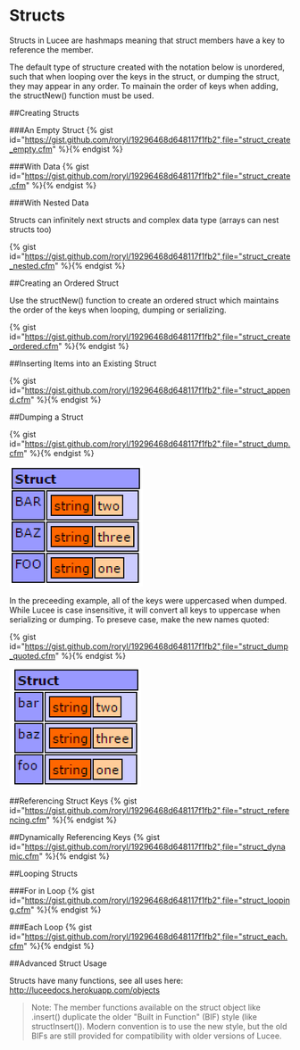 # Structs

Structs in Lucee are hashmaps meaning that struct members have a key to reference the member.

The default type of structure created with the notation below is unordered, such that when looping over the keys in the struct, or dumping the struct, they may appear in any order. To mainain the order of keys when adding, the structNew() function must be used.

##Creating Structs

###An Empty Struct
{% gist id="https://gist.github.com/roryl/19296468d648117f1fb2",file="struct_create_empty.cfm" %}{% endgist %}

###With Data
{% gist id="https://gist.github.com/roryl/19296468d648117f1fb2",file="struct_create.cfm" %}{% endgist %}


###With Nested Data

Structs can infinitely next structs and complex data type (arrays can nest structs too)

{% gist id="https://gist.github.com/roryl/19296468d648117f1fb2",file="struct_create_nested.cfm" %}{% endgist %}

##Creating an Ordered Struct

Use the structNew() function to create an ordered struct which maintains the order of the keys when looping, dumping or serializing.

{% gist id="https://gist.github.com/roryl/19296468d648117f1fb2",file="struct_create_ordered.cfm" %}{% endgist %}

##Inserting Items into an Existing Struct

{% gist id="https://gist.github.com/roryl/19296468d648117f1fb2",file="struct_append.cfm" %}{% endgist %}

##Dumping a Struct

{% gist id="https://gist.github.com/roryl/19296468d648117f1fb2",file="struct_dump.cfm" %}{% endgist %}

![](struct_dump.png)

In the preceeding example, all of the keys were uppercased when dumped. While Lucee is case insensitive, it will convert all keys to uppercase when serializing or dumping. To preseve case, make the new names quoted:

{% gist id="https://gist.github.com/roryl/19296468d648117f1fb2",file="struct_dump_quoted.cfm" %}{% endgist %}

![](struct_dump_quoted.png)

##Referencing Struct Keys
{% gist id="https://gist.github.com/roryl/19296468d648117f1fb2",file="struct_referencing.cfm" %}{% endgist %}


##Dynamically Referencing Keys
{% gist id="https://gist.github.com/roryl/19296468d648117f1fb2",file="struct_dynamic.cfm" %}{% endgist %}

##Looping Structs

###For in Loop
{% gist id="https://gist.github.com/roryl/19296468d648117f1fb2",file="struct_looping.cfm" %}{% endgist %}

###Each Loop
{% gist id="https://gist.github.com/roryl/19296468d648117f1fb2",file="struct_each.cfm" %}{% endgist %}


##Advanced Struct Usage

Structs have many functions, see all uses here: http://luceedocs.herokuapp.com/objects

>Note: The member functions available on the struct object like .insert() duplicate the older "Built in Function" (BIF) style (like structInsert()). Modern convention is to use the new style, but the old BIFs are still provided for compatibility with older versions of Lucee.